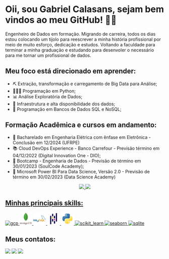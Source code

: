 # Oii, sou Gabriel Calasans, sejam bem vindos ao meu GitHub! 🙂👋

Engenheiro de Dados em formação. Migrando de carreira, todos os dias estou colocando um tijolo para reescrever a minha história profissional por meio de muito esforço, dedicação e estudos. Voltando a faculdade para terminar a minha graduação e estudando para desenvoler o necessário para me tornar um profissional de dados.

## Meu foco está direcionado em aprender:
- ⛏ Extração, transformação e carregamento de Big Data para Análise; 
- 👨🏻‍💻 Programação em Python; 
- 📊 Análise Exploratória de Dados; 
- 🔎 Infraestrutura e alta disponibilidade dos dados; 
- 🎲 Programação em Bancos de Dados SQL e NoSQL; 

## Formação Acadêmica e cursos em andamento:
- 📖 Bacharelado em Engenharia Elétrica com ênfase em Eletrônica - Conclusão em 12/2024 (UFRPE)
- 📚 Cloud DevOps Experience - Banco Carrefour - Previsão término em 04/12/2022 (Digital Innovation One - DIO);
- 📘 Bootcamp - Engenharia de Dados - Previsão de término em 30/01/2023 (SoulCode Academy);
- 📓 Microsoft Power BI Para Data Science, Versão 2.0 - Previsão de término em 30/02/2023 (Data Science Academy)

<div align="center">
  <a href="https://github.com/AndersonGabrielCalasans">
  <img height="160em" src="https://github-readme-stats.vercel.app/api?username=AndersonGabrielCalasans&show_icons=true&theme=ligth&include_all_commits=true&count_private=true"/>
  <img height="160em" src="https://github-readme-stats.vercel.app/api/top-langs/?username=AndersonGabrielCalasans&layout=compact&langs_count=7&theme=ligth"/>
</div>
 
  
<h2 align="left">Minhas principais skills:</h2>
<p align="left"> <a href="https://cloud.google.com" target="_blank" rel="noreferrer"> <img src="https://www.vectorlogo.zone/logos/google_cloud/google_cloud-icon.svg" alt="gcp" width="40" height="40"/> </a> <a href="https://www.mongodb.com/" target="_blank" rel="noreferrer"> <img src="https://raw.githubusercontent.com/devicons/devicon/master/icons/mongodb/mongodb-original-wordmark.svg" alt="mongodb" width="40" height="40"/> </a> <a href="https://www.mysql.com/" target="_blank" rel="noreferrer"> <img src="https://raw.githubusercontent.com/devicons/devicon/master/icons/mysql/mysql-original-wordmark.svg" alt="mysql" width="40" height="40"/> </a> <a href="https://pandas.pydata.org/" target="_blank" rel="noreferrer"> <img src="https://raw.githubusercontent.com/devicons/devicon/2ae2a900d2f041da66e950e4d48052658d850630/icons/pandas/pandas-original.svg" alt="pandas" width="40" height="40"/> </a> <a href="https://www.python.org" target="_blank" rel="noreferrer"> <img src="https://raw.githubusercontent.com/devicons/devicon/master/icons/python/python-original.svg" alt="python" width="40" height="40"/> </a> <a href="https://scikit-learn.org/" target="_blank" rel="noreferrer"> <img src="https://upload.wikimedia.org/wikipedia/commons/0/05/Scikit_learn_logo_small.svg" alt="scikit_learn" width="40" height="40"/> </a> <a href="https://seaborn.pydata.org/" target="_blank" rel="noreferrer"> <img src="https://seaborn.pydata.org/_images/logo-mark-lightbg.svg" alt="seaborn" width="40" height="40"/> </a> <a href="https://www.sqlite.org/" target="_blank" rel="noreferrer"> <img src="https://www.vectorlogo.zone/logos/sqlite/sqlite-icon.svg" alt="sqlite" width="40" height="40"/> </a> </p>

  </div>
  

<h2 align="left">Meus contatos:</h2>  
<div align="left">
 <a href="https://www.linkedin.com/in/anderson-gabriel-calasans-10ab26196/" target="_blank"><img src="https://img.shields.io/badge/-LinkedIn-%230077B5?style=for-the-badge&logo=linkedin&logoColor=white" target="_blank"></a> 
 <a href="https://discord.gg/28eNzremaY" target="_blank"><img src="https://img.shields.io/badge/Discord-7289DA?style=for-the-badge&logo=discord&logoColor=white" target="_blank"></a> 
 <a href = "mailto:andersongabriel08@gmail.com"><img src="https://img.shields.io/badge/-Gmail-%23333?style=for-the-badge&logo=gmail&logoColor=white" target="_blank"></a>
  </div>
